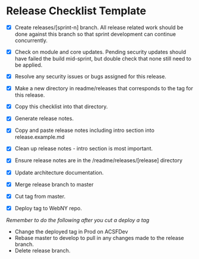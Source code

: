 # Release Checklist Template
 
- [x] Create releases/[sprint-n] branch. All release related work should be done against this branch so that sprint development can continue concurrently.
- [x] Check on module and core updates. Pending security updates should have failed the build mid-sprint, but double check that none still need to be applied. 
- [x] Resolve any security issues or bugs assigned for this release.
- [x] Make a new directory in readme/releases that corresponds to the tag for this release.
- [x] Copy this checklist into that directory.
- [x] Generate release notes.
- [x] Copy and paste release notes including intro section into release.example.md
- [x] Clean up release notes - intro section is most important.
- [x] Ensure release notes are in the /readme/releases/[release] directory
- [x] Update architecture documentation.
- [x] Merge release branch to master
- [x] Cut tag from master.
- [x] Deploy tag to WebNY repo.


*Remember to do the following after you cut a deploy a tag*
- Change the deployed tag in Prod on ACSFDev
- Rebase master to develop to pull in any changes made to the release branch.
- Delete release branch.
